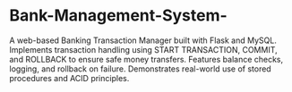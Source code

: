 # Bank-Management-System-
A web-based Banking Transaction Manager built with Flask and MySQL. Implements transaction handling using START TRANSACTION, COMMIT, and ROLLBACK to ensure safe money transfers. Features balance checks, logging, and rollback on failure. Demonstrates real-world use of stored procedures and ACID principles.

